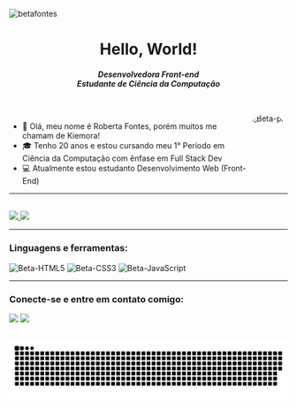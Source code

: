 
<p align=" left"> <img src="https://komarev.com/ghpvc/?username=betafontes&label=Profile%20views&color=0e75b6&style=flat" alt="betafontes" /> </p>

 
<h1 align="center">Hello, World!</h1>
<h5 align="center">Desenvolvedora Front-end <br> Estudante de Ciência da Computação</h5>
<h2 align="center"></h2>
<div style="display: inline_block"><br>
<img align="right" alt="Beta-pic" height="120" style="border-radius:45px;" src="https://i.pinimg.com/originals/8d/2c/d1/8d2cd10e4cee0cbe298f3cbf85971a24.gif">

 
- 🥰 Olá, meu nome é Roberta Fontes, porém muitos me chamam de Kiemora!
- 🎓 Tenho 20 anos e estou cursando meu 1° Período em Ciência da Computação com ênfase em Full Stack Dev
- 💻 Atualmente estou estudanto Desenvolvimento Web (Front-End)
<hr
    
<div style="display: inline_block"><br>
 
  <div>
  <a href="https://github.com/betafontes">
  <img height="150em" src="https://github-readme-stats.vercel.app/api?username=betafontes&show_icons=true&theme=dracula&include_all_commits=true&count_private=true"/>
  <img height="150em" src="https://github-readme-stats.vercel.app/api/top-langs/?username=betafontes&layout=compact&langs_count=7&theme=dracula"/>
  </div>
  <hr
  
  <div style="display: inline_block">
   
    
</a></p>
<h3 align="left">Linguagens e ferramentas:</h3>
<p align="left">
  <img align="center" alt="Beta-HTML5" height="30" widht="40" src="https://cdn.jsdelivr.net/gh/devicons/devicon/icons/html5/html5-original.svg">
  <img align="center" alt="Beta-CSS3" height="30" wight="40" src="https://cdn.jsdelivr.net/gh/devicons/devicon/icons/css3/css3-original.svg">
  <img align="center" alt="Beta-JavaScript" height="30" wight="40" src="https://cdn.jsdelivr.net/gh/devicons/devicon/icons/javascript/javascript-original.svg"/>
  <div style="display: inline_block"><hr> 
</div>

    
</a></p>
<h3 align="left">Conecte-se e entre em contato comigo:</h3>
<p align="left"> 
  <a href = "mailto:robertafontesds@gmail.com"><img src="https://img.shields.io/badge/-Gmail-%23333?style=for-the-badge&logo=gmail&logoColor=white" target="_blank"></a>
  <a href="https://www.linkedin.com/in/roberta-fontes-3a6256207" target="_blank"><img src="https://img.shields.io/badge/-LinkedIn-%230077B5?style=for-the-badge&logo=linkedin&logoColor=white" target="_blank"></a> 
 </div>  
  
##

  <div>
    <img src="https://github.com/betafontes/betafontes/blob/output/github-contribution-grid-snake.svg">
  </div> 
